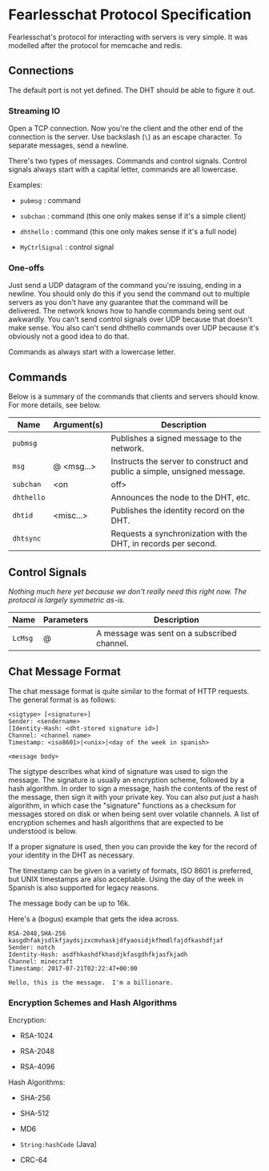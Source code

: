 # Fearlesschat Protocol Specification

Fearlesschat's protocol for interacting with servers is very simple.  It was
modelled after the protocol for memcache and redis.

## Connections

The default port is not yet defined.  The DHT should be able to figure it out.

### Streaming IO

Open a TCP connection.  Now you're the client and the other end of the
connection is the server.  Use backslash (`\`) as an escape character.  To
separate messages, send a newline.

There's two types of messages.  Commands and control signals.  Control signals
always start with a capital letter, commands are all lowercase.

Examples:

* `pubmsg` : command

* `subchan` : command (this one only makes sense if it's a simple client)

* `dhthello` : command (this one only makes sense if it's a full node)

* `MyCtrlSignal` : control signal

### One-offs

Just send a UDP datagram of the command you're issuing, ending in a newline.
You should only do this if you send the command out to multiple servers as you
don't have any guarantee that the command will be delivered.  The network knows
how to handle commands being sent out awkwardly.  You can't send control
signals over UDP because that doesn't make sense.  You also can't send dhthello
commands over UDP because it's obviously not a good idea to do that.

Commands as always start with a lowercase letter.

## Commands

Below is a summary of the commands that clients and servers should know.  For
more details, see below.

| Name        | Argument(s)                              | Description                                                              |
|-------------|------------------------------------------|--------------------------------------------------------------------------|
| `pubmsg`    | <blob>                                   | Publishes a signed message to the network.                               |
| `msg`       | <name>@<channel> <msg...>                | Instructs the server to construct and public a simple, unsigned message. |
| `subchan`   | <on|off> <channel name>                  | Subscribes a light client to a channel.                                  |
| `dhthello`  | <jsonblob>                               | Announces the node to the DHT, etc.                                      |
| `dhtid`     | <signature> <name> <publickey> <misc...> | Publishes the identity record on the DHT.                                |
| `dhtsync`   | <speed>                                  | Requests a synchronization with the DHT, in records per second.          |

## Control Signals

*Nothing much here yet because we don't really need this right now.  The
protocol is largely symmetric as-is.*

| Name    | Parameters             | Description                                 |
|---------|------------------------|---------------------------------------------|
| `LcMsg` | <name>@<channel> <msg> | A message was sent on a subscribed channel. |

## Chat Message Format

The chat message format is quite similar to the format of HTTP requests.  The
general format is as follows:

```
<sigtype> [<signature>]
Sender: <sendername>
[Identity-Hash: <dht-stored signature id>]
Channel: <channel name>
Timestamp: <iso8601>|<unix>|<day of the week in spanish>

<message body>
```

The sigtype describes what kind of signature was used to sign the message.  The
signature is usually an encryption scheme, followed by a hash algorithm.  In
order to sign a message, hash the contents of the rest of the message, then sign
it with your private key.  You can also put *just* a hash algorithm, in which
case the "signature" functions as a checksum for messages stored on disk or
when being sent over volatile channels.  A list of encryption schemes and hash
algorithms that are expected to be understood is below.

If a proper signature is used, then you can provide the key for the record of
your identity in the DHT as necessary.

The timestamp can be given in a variety of formats, ISO 8601 is preferred, but
UNIX timestamps are also acceptable.  Using the day of the week in Spanish is
also supported for legacy reasons.

The message body can be up to 16k.

Here's a (bogus) example that gets the idea across.

```
RSA-2048,SHA-256 kasgdhfakjsdlkfjaydsjzxcmvhaskjdfyaosidjkfhmdlfajdfkashdfjaf
Sender: notch
Identity-Hash: asdfhkashdfkhasdjkfasgdhfkjasfkjadh
Channel: minecraft
Timestamp: 2017-07-21T02:22:47+00:00

Hello, this is the message.  I'm a billionare.
```

### Encryption Schemes and Hash Algorithms

Encryption:

* RSA-1024

* RSA-2048

* RSA-4096

Hash Algorithms:

* SHA-256

* SHA-512

* MD6

* `String:hashCode` (Java)

* CRC-64
